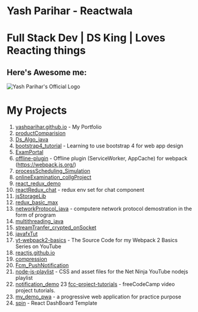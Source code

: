 # Yash Parihar - Reactwala
# Full Stack Dev | DS King | Loves Reacting things

## Here's Awesome me:
![Yash Parihar's Official Logo](https://github.com/Priyank-Vaghela/yashparihar.github.io/blob/master/assets/3f2a313a-8c3b-4311-87fa-b36cc31db8e4.jpg?raw=true "Yash Parihar's Official Logo")

# My Projects

1. [yashparihar.github.io](https://github.com/yashparihar/yashparihar.github.io) - My Portfolio
2. [productComparision](https://github.com/yashparihar/productComparision)
3. [Ds_Algo_java](https://github.com/yashparihar/Ds_Algo_java)
4. [bootstrap4_tutorial](https://github.com/yashparihar/bootstrap4_tutorial) - Learning to use bootstrap 4 for web app design
5. [ExamPortal](https://github.com/yashparihar/ExamPortal)
6. [offline-plugin](https://github.com/yashparihar/offline-plugin) - Offline plugin (ServiceWorker, AppCache) for webpack (https://webpack.js.org/)
7. [processScheduling_Simulation](https://github.com/yashparihar/processScheduling_Simulation)
8. [onlineExamination_collgProject](https://github.com/yashparihar/onlineExamination_collgProject)
9. [react_redux_demo](https://github.com/yashparihar/react_redux_demo)
10. [reactRedux_chat](https://github.com/yashparihar/reactRedux_chat) - redux env set for chat component
11. [jsStorageLib](https://github.com/yashparihar/jsStorageLib)
12. [redux_basic_max](https://github.com/yashparihar/redux_basic_max)
13. [networkProtocol_java](https://github.com/yashparihar/networkProtocol_java) - computere network protocol demostration in the form of program
14. [multithreading_java](https://github.com/yashparihar/multithreading_java)
15. [streamTranfer_crypted_onSocket](https://github.com/yashparihar/streamTranfer_crypted_onSocket)
16. [javafxTut](https://github.com/yashparihar/javafxTut)
17. [yt-webpack2-basics](https://github.com/yashparihar/yt-webpack2-basics) - The Source Code for my Webpack 2 Basics Series on YouTube
18. [reactjs.github.io](https://github.com/yashparihar/reactjs.github.io)
19. [compression](https://github.com/yashparihar/compression)
20. [Fcm_PushNotification](https://github.com/yashparihar/Fcm_PushNotification)
21. [node-js-playlist](https://github.com/yashparihar/node-js-playlist) - CSS and asset files for the Net Ninja YouTube nodejs playlist
22. [notification_demo](https://github.com/yashparihar/notification_demo)
23  [fcc-project-tutorials](https://github.com/yashparihar/fcc-project-tutorials) - freeCodeCamp video project tutorials.
24. [my_demo_pwa](https://github.com/yashparihar/my_demo_pwa) - a progressive web application for practice purpose
25. [spin](https://github.com/yashparihar/spin) - React DashBoard Template
